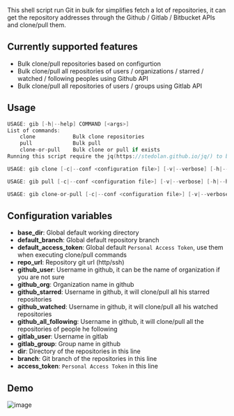 This shell script run Git in bulk for simplifies fetch a lot of repositories, it can get the repository addresses through the Github / Gitlab / Bitbucket APIs and clone/pull them.

Currently supported features
------------------------------

* Bulk clone/pull repositories based on configurtion
* Bulk clone/pull all repositories of users / organizations / starred / watched / following peoples using Github API
* Bulk clone/pull all repositories of users / groups using Gitlab API

Usage
------

```c
USAGE: gib [-h|--help] COMMAND [<args>]
List of commands:
    clone            Bulk clone repositories
    pull             Bulk pull
    clone-or-pull    Bulk clone or pull if exists
Running this script require the jq(https://stedolan.github.io/jq/) to be installed in the system.
```

```c
USAGE: gib clone [-c|--conf <configuration file>] [-v|--verbose] [-h|--help]
```

```c
USAGE: gib pull [-c|--conf <configuration file>] [-v|--verbose] [-h|--help]
```

```c
USAGE: gib clone-or-pull [-c|--conf <configuration file>] [-v|--verbose] [-h|--help]
```

Configuration variables
---------------------------------

* **base_dir**: Global default working directory
* **default_branch**: Global default repository branch
* **default_access_token**: Global default `Personal Access Token`, use them when executing clone/pull commands
* **repo_url**: Repository git url (http/ssh)
* **github_user**: Username in github, it can be the name of organization if you are not sure
* **github_org**: Organization name in github
* **github_starred**: Username in github, it will clone/pull all his starred repositories
* **github_watched**: Username in github, it will clone/pull all his watched repositories
* **github_all_following**: Username in github, it will clone/pull all the repositories of people he following
* **gitlab_user**: Username in gitlab
* **gitlab_group**: Group name in github
* **dir**: Directory of the repositories in this line
* **branch**: Git branch of the repositories in this line
* **access_token**: `Personal Access Token` in this line

Demo
----

![image](https://github.com/wangrenjun/gib/raw/master/screenshots/demo.png)

